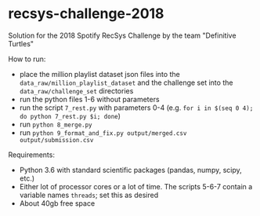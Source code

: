 # recsys-challenge-2018

Solution for the 2018 Spotify RecSys Challenge by the team "Definitive Turtles"

How to run:
* place the million playlist dataset json files into the `data_raw/million_playlist_dataset` and the challenge set into the `data_raw/challenge_set` directories
* run the python files 1-6 without parameters
* run the script `7_rest.py` with parameters 0-4 (e.g. `for i in $(seq 0 4); do python 7_rest.py $i; done`)
* run `python 8_merge.py`
* run `python 9_format_and_fix.py output/merged.csv output/submission.csv`

Requirements:
* Python 3.6 with standard scientific packages (pandas, numpy, scipy, etc.)
* Either lot of processor cores or a lot of time. The scripts 5-6-7 contain a variable names `threads`; set this as desired
* About 40gb free space
